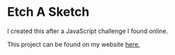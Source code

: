# Etch A Sketch

I created this after a JavaScript challenge I found online.

This project can be found on my website <a target="_blank" href="http://devanshdesai.com/EtchASketch/">here.</a>
